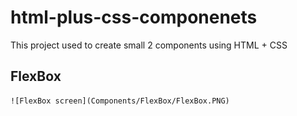 # html-plus-css-componenets

This project used to create small 2 components using HTML + CSS

## FlexBox

    ![FlexBox screen](Components/FlexBox/FlexBox.PNG)
